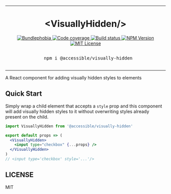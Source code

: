 <hr>
<div align="center">
  <h1 align="center">
    &lt;VisuallyHidden/&gt;
  </h1>
</div>

<p align="center">
  <a href="https://bundlephobia.com/result?p=@accessible/visually-hidden">
    <img alt="Bundlephobia" src="https://img.shields.io/bundlephobia/minzip/@accessible/visually-hidden?style=for-the-badge&labelColor=24292e">
  </a>
  <a aria-label="Code coverage report" href="https://codecov.io/gh/jaredLunde/accessible-visually-hidden">
    <img alt="Code coverage" src="https://img.shields.io/codecov/c/gh/jaredLunde/accessible-visually-hidden?style=for-the-badge&labelColor=24292e">
  </a>
  <a aria-label="Build status" href="https://travis-ci.org/jaredLunde/accessible-visually-hidden">
    <img alt="Build status" src="https://img.shields.io/travis/jaredLunde/accessible-visually-hidden?style=for-the-badge&labelColor=24292e">
  </a>
  <a aria-label="NPM version" href="https://www.npmjs.com/package/@accessible/visually-hidden">
    <img alt="NPM Version" src="https://img.shields.io/npm/v/@accessible/visually-hidden?style=for-the-badge&labelColor=24292e">
  </a>
  <a aria-label="License" href="https://jaredlunde.mit-license.org/">
    <img alt="MIT License" src="https://img.shields.io/npm/l/@accessible/visually-hidden?style=for-the-badge&labelColor=24292e">
  </a>
</p>

<pre align="center">

  npm i @accessible/visually-hidden
  
</pre>
<hr>

A React component for adding visually hidden styles to elements

## Quick Start

Simply wrap a child element that accepts a `style` prop and this component will add visually hidden
styles to it without overwriting styles already present on the child.

```jsx harmony
import VisuallyHidden from '@accessible/visually-hidden'

export default props => (
  <VisuallyHidden>
    <input type="checkbox" {...props} />
  </VisuallyHidden>
)
// <input type='checkbox' style='...'/>
```

## LICENSE

MIT
